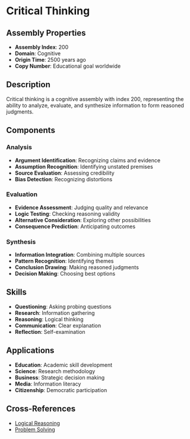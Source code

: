 # Critical Thinking

## Assembly Properties
- **Assembly Index**: 200
- **Domain**: Cognitive
- **Origin Time**: 2500 years ago
- **Copy Number**: Educational goal worldwide

## Description

Critical thinking is a cognitive assembly with index 200, representing the ability to analyze, evaluate, and synthesize information to form reasoned judgments.

## Components

### Analysis
- **Argument Identification**: Recognizing claims and evidence
- **Assumption Recognition**: Identifying unstated premises
- **Source Evaluation**: Assessing credibility
- **Bias Detection**: Recognizing distortions

### Evaluation
- **Evidence Assessment**: Judging quality and relevance
- **Logic Testing**: Checking reasoning validity
- **Alternative Consideration**: Exploring other possibilities
- **Consequence Prediction**: Anticipating outcomes

### Synthesis
- **Information Integration**: Combining multiple sources
- **Pattern Recognition**: Identifying themes
- **Conclusion Drawing**: Making reasoned judgments
- **Decision Making**: Choosing best options

## Skills

- **Questioning**: Asking probing questions
- **Research**: Information gathering
- **Reasoning**: Logical thinking
- **Communication**: Clear explanation
- **Reflection**: Self-examination

## Applications

- **Education**: Academic skill development
- **Science**: Research methodology
- **Business**: Strategic decision making
- **Media**: Information literacy
- **Citizenship**: Democratic participation

## Cross-References

- [Logical Reasoning](/domains/cognitive/reasoning/logical_reasoning.md)
- [Problem Solving](/domains/cognitive/reasoning/problem_solving.md)